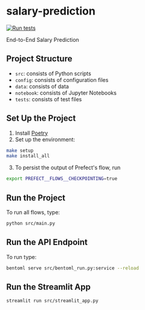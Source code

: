 # salary-prediction

[![Run tests](https://github.com/dtheod/salary-prediction/actions/workflows/run_tests.yml/badge.svg?branch=main)](https://github.com/dtheod/salary-prediction/actions/workflows/run_tests.yml)

End-to-End Salary Prediction

## Project Structure
* `src`: consists of Python scripts
* `config`: consists of configuration files
* `data`: consists of data
* `notebook`: consists of Jupyter Notebooks
* `tests`: consists of test files

## Set Up the Project
1. Install [Poetry](https://python-poetry.org/docs/#installation)
2. Set up the environment:
```bash
make setup
make install_all
```
3. To persist the output of Prefect's flow, run 
```bash
export PREFECT__FLOWS__CHECKPOINTING=true
```

## Run the Project
To run all flows, type:
```bash
python src/main.py
```

## Run the API Endpoint
To run type:
```bash
bentoml serve src/bentoml_run.py:service --reload
```
## Run the Streamlit App
```bash
streamlit run src/streamlit_app.py  
```


